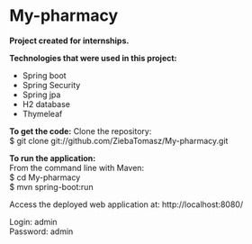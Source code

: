# My-pharmacy
**Project created for internships.**

**Technologies that were used in this project:**
- Spring boot
- Spring Security
- Spring jpa
- H2 database
- Thymeleaf

**To get the code:**
Clone the repository:  
$ git clone git://github.com/ZiebaTomasz/My-pharmacy.git

**To run the application:**  
From the command line with Maven:  
$ cd My-pharmacy  
$ mvn spring-boot:run  

Access the deployed web application at: http://localhost:8080/

Login: admin  
Password: admin  
